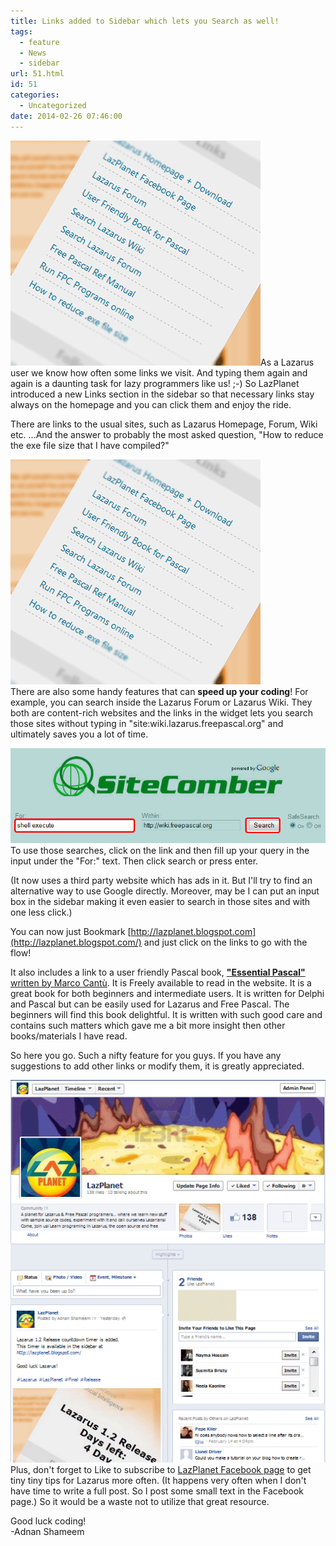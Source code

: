 ```yaml
---
title: Links added to Sidebar which lets you Search as well!
tags:
  - feature
  - News
  - sidebar
url: 51.html
id: 51
categories:
  - Uncategorized
date: 2014-02-26 07:46:00
---
```


![](links-added-to-sidebar-which-lets-you/lazplanet-links.gif)As a Lazarus user we know how often some links we visit. And typing them again and again is a daunting task for lazy programmers like us! ;-) So LazPlanet introduced a new Links section in the sidebar so that necessary links stay always on the homepage and you can click them and enjoy the ride.  
  
  
There are links to the usual sites, such as Lazarus Homepage, Forum, Wiki etc. ...And the answer to probably the most asked question, "How to reduce the exe file size that I have compiled?"  
  
![](links-added-to-sidebar-which-lets-you/lazplanet-links.gif)  
There are also some handy features that can **speed up your coding**! For example, you can search inside the Lazarus Forum or Lazarus Wiki. They both are content-rich websites and the links in the widget lets you search those sites without typing in "site:wiki.lazarus.freepascal.org" and ultimately saves you a lot of time.  
  
![](links-added-to-sidebar-which-lets-you/search-lazarus-wiki-lazplanet.png)  
To use those searches, click on the link and then fill up your query in the input under the "For:" text. Then click search or press enter.  
  
(It now uses a third party website which has ads in it. But I'll try to find an alternative way to use Google directly. Moreover, may be I can put an input box in the sidebar making it even easier to search in those sites and with one less click.)  
  
  
You can now just Bookmark [http://lazplanet.blogspot.com](http://lazplanet.blogspot.com/) and just click on the links to go with the flow!  
  
It also includes a link to a user friendly Pascal book, [**"Essential Pascal"** written by Marco Cantù](http://www.marcocantu.com/epascal/). It is Freely available to read in the website. It is a great book for both beginners and intermediate users. It is written for Delphi and Pascal but can be easily used for Lazarus and Free Pascal. The beginners will find this book delightful. It is written with such good care and contains such matters which gave me a bit more insight then other books/materials I have read.  
  
So here you go. Such a nifty feature for you guys. If you have any suggestions to add other links or modify them, it is greatly appreciated.  
  
![](links-added-to-sidebar-which-lets-you/lazplanet-fb-page-preview.gif)Plus, don't forget to Like to subscribe to [LazPlanet Facebook page](https://www.facebook.com/pages/LazPlanet/394517107328349) to get tiny tiny tips for Lazarus more often. (It happens very often when I don't have time to write a full post. So I post some small text in the Facebook page.) So it would be a waste not to utilize that great resource.  
  
Good luck coding!  
\-Adnan Shameem